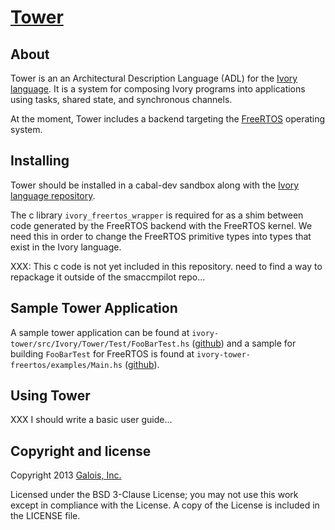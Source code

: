 # [Tower][tower]

## About

Tower is an an Architectural Description Language (ADL) for the [Ivory language][ivory].
It is a system for composing Ivory programs into applications using tasks,
shared state, and synchronous channels.

At the moment, Tower includes a backend targeting the [FreeRTOS][freertos]
operating system.

## Installing

Tower should be installed in a cabal-dev sandbox along with the [Ivory
language repository][ivory].

The c library `ivory_freertos_wrapper` is required for as a shim between code
generated by the FreeRTOS backend with the FreeRTOS kernel. We need this in
order to change the FreeRTOS primitive types into types that exist in the Ivory
language.

XXX: This c code is not yet included in this repository. need to find a way to repackage
it outside of the smaccmpilot repo...


## Sample Tower Application

A sample tower application can be found at
`ivory-tower/src/Ivory/Tower/Test/FooBarTest.hs` ([github][foobartest])
and a sample for building `FooBarTest` for FreeRTOS is found at
`ivory-tower-freertos/examples/Main.hs` ([github][foobarmain]).

## Using Tower

XXX I should write a basic user guide...

## Copyright and license
Copyright 2013 [Galois, Inc.][galois]

Licensed under the BSD 3-Clause License; you may not use this work except in
compliance with the License. A copy of the License is included in the LICENSE
file.

[ivory]: http://github.com/GaloisInc/ivory
[tower]: http://github.com/GaloisInc/tower
[freertos]: http://freertos.org
[galois]: http://galois.com

[foobartest]: https://github.com/GaloisInc/tower/blob/master/ivory-tower/src/Ivory/Tower/Test/FooBarTower.hs
[foobarmain]: https://github.com/GaloisInc/tower/blob/master/ivory-tower-freertos/examples/Main.hs
